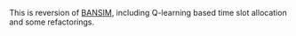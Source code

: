 This is reversion of [BANSIM](https://bitbucket.org/bumsou10/bansim/src/master/), including Q-learning based time slot allocation and some refactorings.
